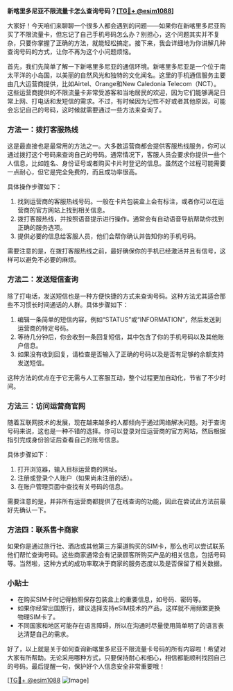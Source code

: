 **新喀里多尼亚不限流量卡怎么查询号码？[[TG💪+ @esim1088](https://t.me/s/esim1088)]**

大家好！今天咱们来聊聊一个很多人都会遇到的问题——如果你在新喀里多尼亚购买了不限流量卡，但忘记了自己手机号码怎么办？别担心，这个问题其实并不复杂，只要你掌握了正确的方法，就能轻松搞定。接下来，我会详细地为你讲解几种查询号码的方式，让你不再为这个小问题烦恼。

首先，我们先简单了解一下新喀里多尼亚的通信环境。新喀里多尼亚是一个位于南太平洋的小岛国，以美丽的自然风光和独特的文化闻名。这里的手机通信服务主要由几大运营商提供，比如Airtel、Orange和New Caledonia Telecom（NCT）。这些运营商提供的不限流量卡非常受游客和当地居民的欢迎，因为它们能够满足日常上网、打电话和发短信的需求。不过，有时候因为记性不好或者其他原因，可能会忘记自己的号码，这时候就需要通过一些方法来查询了。

### 方法一：拨打客服热线

这是最直接也是最常用的方法之一。大多数运营商都会提供客服热线服务，你可以通过拨打这个号码来查询自己的号码。通常情况下，客服人员会要求你提供一些个人信息，比如姓名、身份证号或者购买卡片时登记的信息。虽然这个过程可能需要一点耐心，但它是完全免费的，而且成功率很高。

具体操作步骤如下：

1. 找到运营商的客服热线号码。一般在卡片包装盒上会有标注，或者你可以在运营商的官方网站上找到相关信息。
2. 拨打客服热线，并按照语音提示进行操作。通常会有自动语音导航帮助你找到正确的服务选项。
3. 提供必要的信息给客服人员，他们会帮你确认并告知你的手机号码。

需要注意的是，在拨打客服热线之前，最好确保你的手机已经激活并且有信号，这样可以避免不必要的麻烦。

### 方法二：发送短信查询

除了打电话，发送短信也是一种方便快捷的方式来查询号码。这种方法尤其适合那些不习惯长时间通话的人群。具体步骤如下：

1. 编辑一条简单的短信内容，例如“STATUS”或“INFORMATION”，然后发送到运营商的特定号码。
2. 等待几分钟后，你会收到一条回复短信，其中包含了你的手机号码以及其他账户信息。
3. 如果没有收到回复，请检查是否输入了正确的号码以及是否有足够的余额支持发送短信。

这种方法的优点在于它无需与人工客服互动，整个过程更加自动化，节省了不少时间。

### 方法三：访问运营商官网

随着互联网技术的发展，现在越来越多的人都倾向于通过网络解决问题。对于查询号码来说，这也是一种不错的选择。你可以登录对应运营商的官方网站，然后根据指引完成身份验证后查看自己的账号信息。

具体步骤如下：

1. 打开浏览器，输入目标运营商的网址。
2. 注册或登录个人账户（如果尚未注册的话）。
3. 在账户管理页面中查找有关号码的信息。

需要注意的是，并非所有运营商都提供了在线查询的功能，因此在尝试此方法前最好先确认一下。

### 方法四：联系售卡商家

如果你是通过旅行社、酒店或其他第三方渠道购买的SIM卡，那么也可以尝试联系他们帮忙查询号码。这些商家通常会有记录顾客所购买产品的相关信息，包括号码等。当然啦，这种方式的成功率取决于商家的服务态度以及是否保留了相关数据。

### 小贴士

- 在购买SIM卡时记得拍照保存包装盒上的重要信息，如号码、密码等。
- 如果你经常出国旅行，建议选择支持eSIM技术的产品，这样就不用频繁更换物理SIM卡了。
- 不同国家和地区可能存在语言障碍，所以在沟通时尽量使用简单明了的语言表达清楚自己的需求。

好了，以上就是关于如何查询新喀里多尼亚不限流量卡号码的所有内容啦！希望对大家有所帮助。无论采用哪种方式，只要保持耐心和细心，相信都能顺利找回自己的号码。最后提醒一句，保护好个人信息安全非常重要哦！

[[TG💪+ @esim1088](https://t.me/s/esim1088) ![Image](https://i.postimg.cc/4NQfJmqS/Snipaste-2025-05-13-00-14-12.png)]